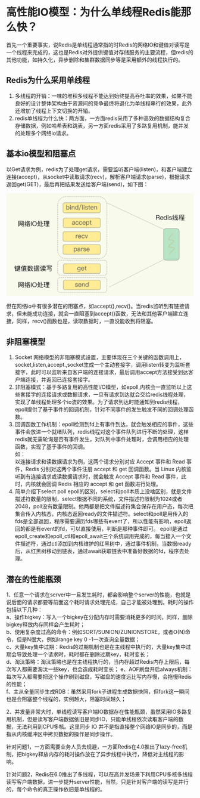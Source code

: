 <!--
 * @Author: zzzzztw
 * @Date: 2023-03-04 10:13:44
 * @LastEditors: Do not edit
 * @LastEditTime: 2023-03-04 13:09:05
 * @FilePath: /cpptest/Redislearn/03为什么单线程Redis能那么快.md
-->
# 高性能IO模型：为什么单线程Redis能那么快？
首先一个重要事实，说Redis是单线程通常指的时Redis的网络IO和键值对读写是一个线程来完成的，这也是Redis对外提供键值对存储服务的主要流程，但redis的其他功能，如持久化，异步删除和集群数据同步等是采用额外的线程执行的。
## Redis为什么采用单线程
1. 多线程的开销：一味的堆积多线程不能达到始终提高吞吐率的效果，如果不能良好的设计整体架构由于资源间的竞争最终将退化为单线程串行的效果，此外还增加了线程上下文切换的开销。
2. redis单线程为什么快：两方面，一方面redis采用了多种高效的数据结构复合存储数据，例如哈希表和跳表，另一方面redis采用了多路复用机制，能并发的处理多个网络io请求。

## 基本io模型和阻塞点
以Get请求为例，redis为了处理get请求，需要监听客户端(listen)，和客户端建立连接(accept)，从socket中读取请求(recv)，解析客户端请求(parse)，根据请求返回get(GET)，最后再把结果发送给客户端(send)，如下图：
<center>

![](./img/03(1).png)
</center>
但在网络io中有很多潜在的阻塞点，如accept(),recv()。当redis监听到有链接请求，但未能成功连接，就会一直阻塞到accept()函数，无法和其他客户端建立连接，同样，recv()函数也是，读取数据时，一直没能收到将阻塞。   

## 非阻塞模型
1. Socket 网络模型的非阻塞模式设置，主要体现在三个关键的函数调用上，socket,listen,accept.,socket生成一个主动套接字，调用listen转变为监听套接字，此时可以监听来自客户端的连接请求，最后调用accept方法接受到达客户端连接，并返回已连接套接字。
2. 非阻塞模式：基于多路复用的高性能I/O模型，如epoll,内核会一直监听以上这些套接字的连接请求或数据请求，一旦有请求到达就会交给redis线程处理，实现了单线程处理多个io流的效果。为了请求到达时能通知到redis线程，epoll提供了基于事件的回调机制，针对不同事件的发生触发不同的回调处理函数。
3. 回调函数工作机制：epoll检测到fd上有事件到达，就会触发相应的事件，这些事件会放进一个就绪队列，redis线程对这个事件队列进行不断的处理，这样redis就无需轮询是否有事件发生，对队列中事件处理时，会调用相应的处理函数，实现了基于事件的回调。  
如：  
以连接请求和读数据请求为例，这两个请求分别对应 Accept 事件和 Read 事件，Redis 分别对这两个事件注册 accept 和 get 回调函数。当 Linux 内核监听到有连接请求或读数据请求时，就会触发 Accept 事件和 Read 事件，此时，内核就会回调 Redis 相应的 accept 和 get 函数进行处理。  
4. 简单介绍下select poll epoll的区别，select和poll本质上没啥区别，就是文件描述符数量的限制，select根据不同的系统，文件描述符限制为1024或者2048，poll没有数量限制。他两都是把文件描述符集合保存在用户态，每次把集合传入内核态，内核态返回ready的文件描述符。select和poll是用传入的fds是全部返回，程序需要遍历fds哪些有event了，所以性能有影响，epoll返回的都是有event的fd，可以直接使用，判断是那种事件即可。
epoll是通过epoll_create和epoll_ctl和epoll_await三个系统调用完成的，每当接入一个文件描述符，通过ctl添加到内核维护的红黑树中，通过事件机制，当数据ready后，从红黑树移动到链表，通过await获取链表中准备好数据的fd，程序去处理。

## 潜在的性能瓶颈
1、任意一个请求在server中一旦发生耗时，都会影响整个server的性能，也就是说后面的请求都要等前面这个耗时请求处理完成，自己才能被处理到。耗时的操作包括以下几种：  
	a、操作bigkey：写入一个bigkey在分配内存时需要消耗更多的时间，同样，删除bigkey释放内存同样会产生耗时；  
	b、使用复杂度过高的命令：例如SORT/SUNION/ZUNIONSTORE，或者O(N)命令，但是N很大，例如lrange key 0 -1一次查询全量数据；  
	c、大量key集中过期：Redis的过期机制也是在主线程中执行的，大量key集中过期会导致处理一个请求时，耗时都在删除过期key，耗时变长；  
	d、淘汰策略：淘汰策略也是在主线程执行的，当内存超过Redis内存上限后，每次写入都需要淘汰一些key，也会造成耗时变长；
	e、AOF刷盘开启always机制：每次写入都需要把这个操作刷到磁盘，写磁盘的速度远比写内存慢，会拖慢Redis的性能；  
	f、主从全量同步生成RDB：虽然采用fork子进程生成数据快照，但fork这一瞬间也是会阻塞整个线程的，实例越大，阻塞时间越久；   
     
2、并发量非常大时，单线程读写客户端IO数据存在性能瓶颈，虽然采用IO多路复用机制，但是读写客户端数据依旧是同步IO，只能单线程依次读取客户端的数据，无法利用到CPU多核。这里同步 IO 并不是指直接整个网络IO是同步的，而是指从内核缓冲区中拷贝数据的操作是同步操作。

针对问题1，一方面需要业务人员去规避，一方面Redis在4.0推出了lazy-free机制，把bigkey释放内存的耗时操作放在了异步线程中执行，降低对主线程的影响。

针对问题2，Redis在6.0推出了多线程，可以在高并发场景下利用CPU多核多线程读写客户端数据，进一步提升server性能，当然，只是针对客户端的读写是并行的，每个命令的真正操作依旧是单线程的。